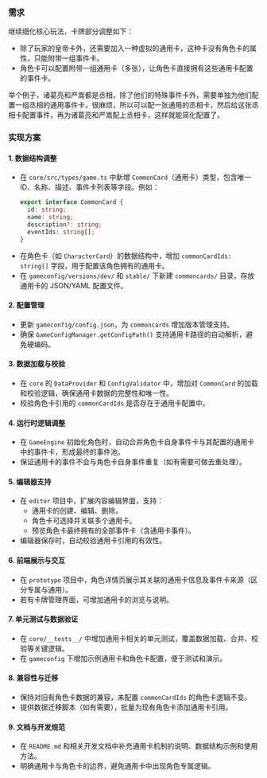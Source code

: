 ### 需求

继续细化核心玩法，卡牌部分调整如下：
- 除了玩家的皇帝卡外，还需要加入一种虚拟的通用卡，这种卡没有角色卡的属性，只能附带一组事件卡。
- 角色卡可以配置附带一组通用卡（多张），让角色卡直接拥有这些通用卡配置的事件卡。

举个例子，诸葛亮和严嵩都是丞相，除了他们的特殊事件卡外，需要单独为他们配置一组丞相的通用事件卡，很麻烦，所以可以配一张通用的丞相卡，然后给这张丞相卡配置事件，再为诸葛亮和严嵩配上丞相卡，这样就能简化配置了。

### 实现方案

#### 1. 数据结构调整

- 在 `core/src/types/game.ts` 中新增 `CommonCard`（通用卡）类型，包含唯一ID、名称、描述、事件卡列表等字段。例如：
  ```typescript
  export interface CommonCard {
    id: string;
    name: string;
    description?: string;
    eventIds: string[];
  }
  ```
- 在角色卡（如 `CharacterCard`）的数据结构中，增加 `commonCardIds: string[]` 字段，用于配置该角色拥有的通用卡。
- 在 `gameconfig/versions/dev/` 和 `stable/` 下新建 `commoncards/` 目录，存放通用卡的 JSON/YAML 配置文件。

#### 2. 配置管理

- 更新 `gameconfig/config.json`，为 `commoncards` 增加版本管理支持。
- 确保 `GameConfigManager.getConfigPath()` 支持通用卡路径的自动解析，避免硬编码。

#### 3. 数据加载与校验

- 在 `core` 的 `DataProvider` 和 `ConfigValidator` 中，增加对 `CommonCard` 的加载和校验逻辑，确保通用卡数据的完整性和唯一性。
- 校验角色卡引用的 `commonCardIds` 是否存在于通用卡配置中。

#### 4. 运行时逻辑调整

- 在 `GameEngine` 初始化角色时，自动合并角色卡自身事件卡与其配置的通用卡中的事件卡，形成最终的事件池。
- 保证通用卡的事件不会与角色卡自身事件重复（如有需要可做去重处理）。

#### 5. 编辑器支持

- 在 `editor` 项目中，扩展内容编辑界面，支持：
  - 通用卡的创建、编辑、删除。
  - 角色卡可选择并关联多个通用卡。
  - 预览角色卡最终拥有的全部事件卡（含通用卡事件）。
- 编辑器保存时，自动校验通用卡引用的有效性。

#### 6. 前端展示与交互

- 在 `prototype` 项目中，角色详情页展示其关联的通用卡信息及事件卡来源（区分专属与通用）。
- 若有卡牌管理界面，可增加通用卡的浏览与说明。

#### 7. 单元测试与数据验证

- 在 `core/__tests__/` 中增加通用卡相关的单元测试，覆盖数据加载、合并、校验等关键逻辑。
- 在 `gameconfig` 下增加示例通用卡和角色卡配置，便于测试和演示。

#### 8. 兼容性与迁移

- 保持对旧有角色卡数据的兼容，未配置 `commonCardIds` 的角色卡逻辑不变。
- 提供数据迁移脚本（如有需要），批量为现有角色卡添加通用卡引用。

#### 9. 文档与开发规范

- 在 `README.md` 和相关开发文档中补充通用卡机制的说明、数据结构示例和使用方法。
- 明确通用卡与角色卡的边界，避免通用卡中出现角色专属逻辑。